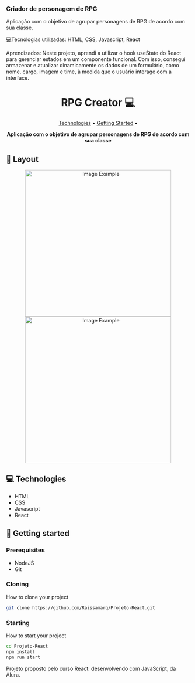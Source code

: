 <h3>Criador de personagem de RPG</h3>

<p>Aplicação com o objetivo de agrupar personagens de RPG de acordo com sua classe.</p>
<p>💻Tecnologias utilizadas: HTML, CSS, Javascript, React</p>

<p>Aprendizados: Neste projeto, aprendi a utilizar o hook useState do React para gerenciar estados em um componente funcional. Com isso, consegui armazenar e atualizar dinamicamente os dados de um formulário, como nome, cargo, imagem e time, à medida que o usuário interage com a interface.</p>

<h1 align="center" style="font-weight: bold;">RPG Creator 💻</h1>

<p align="center">
 <a href="#tech">Technologies</a> • 
 <a href="#started">Getting Started</a> • 
</p>

<p align="center">
    <b>Aplicação com o objetivo de agrupar personagens de RPG de acordo com sua classe</b>
</p>


<h2 id="layout">🎨 Layout</h2>

<p align="center">
    <img src="../.github/example.png" alt="Image Example" width="400px">
    <img src="../.github/example.png" alt="Image Example" width="400px">
</p>

<h2 id="technologies">💻 Technologies</h2>

- HTML
- CSS
- Javascript
- React

<h2 id="started">🚀 Getting started</h2>


<h3>Prerequisites</h3>

- NodeJS
- Git 

<h3>Cloning</h3>

How to clone your project

```bash
git clone https://github.com/Raissamarq/Projeto-React.git
```
<h3>Starting</h3>

How to start your project

```bash
cd Projeto-React
npm install
npm run start
```



<p>Projeto proposto pelo curso React: desenvolvendo com JavaScript, da Alura.</p>

 
